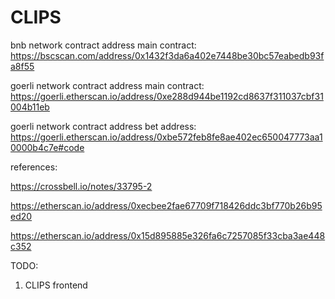 # CLIPS

bnb network contract address main contract: https://bscscan.com/address/0x1432f3da6a402e7448be30bc57eabedb93fa8f55

goerli network contract address main contract: https://goerli.etherscan.io/address/0xe288d944be1192cd8637f311037cbf31004b11eb

goerli network contract address bet address: https://goerli.etherscan.io/address/0xbe572feb8fe8ae402ec650047773aa10000b4c7e#code

references:

https://crossbell.io/notes/33795-2

https://etherscan.io/address/0xecbee2fae67709f718426ddc3bf770b26b95ed20

https://etherscan.io/address/0x15d895885e326fa6c7257085f33cba3ae448c352

TODO:

1. CLIPS frontend
